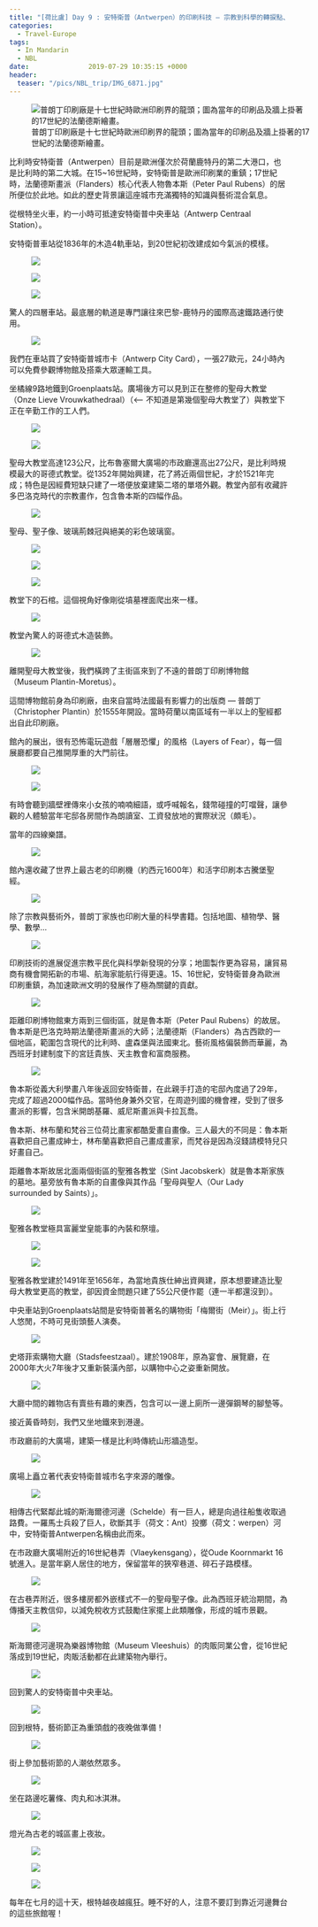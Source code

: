 ```yaml
---
title: "[荷比盧] Day 9 : 安特衛普（Antwerpen）的印刷科技 — 宗教到科學的轉捩點、法蘭德斯藝術（Flanders）、根特夜之城"
categories:
  - Travel-Europe
tags:
  - In Mandarin
  - NBL
date:               2019-07-29 10:35:15 +0000
header:
  teaser: "/pics/NBL_trip/IMG_6871.jpg"
---
```

<figure style="width: 100%" class="align-center">
<img src="/pics/NBL_trip/IMG_6871.jpg" alt="普朗丁印刷廠是十七世紀時歐洲印刷界的龍頭；圖為當年的印刷品及牆上掛著的17世紀的法蘭德斯繪畫。">
<figcaption>普朗丁印刷廠是十七世紀時歐洲印刷界的龍頭；圖為當年的印刷品及牆上掛著的17世紀的法蘭德斯繪畫。</figcaption>
</figure>

比利時安特衛普（Antwerpen）目前是歐洲僅次於荷蘭鹿特丹的第二大港口，也是比利時的第二大城。在15~16世紀時，安特衛普是歐洲印刷業的重鎮；17世紀時，法蘭德斯畫派（Flanders）核心代表人物魯本斯（Peter Paul Rubens）的居所便位於此地。如此的歷史背景讓這座城市充滿獨特的知識與藝術混合氣息。

從根特坐火車，約一小時可抵達安特衛普中央車站（Antwerp Centraal Station）。

安特衛普車站從1836年的木造4軌車站，到20世紀初改建成如今氣派的模樣。
<figure style="width: 100%" class="align-center">
<img src="/pics/NBL_trip/IMG_6824.jpg">
</figure>
<figure style="width: 80%" class="align-center">
<img src="/pics/NBL_trip/IMG_6823.jpg">
</figure>
<figure style="width: 80%" class="align-center">
<img src="/pics/NBL_trip/ce3b055773122daac4895842f82504ec9_17146519_190727_0018.jpg">
</figure>


驚人的四層車站。最底層的軌道是專門讓往來巴黎-鹿特丹的國際高速鐵路通行使用。
<figure style="width: 80%" class="align-center">
<img src="/pics/NBL_trip/ce3b055773122daac4895842f82504ec9_17146519_190727_0120.jpg">
</figure>

我們在車站買了安特衛普城市卡（Antwerp City Card），一張27歐元，24小時內可以免費參觀博物館及搭乘大眾運輸工具。

坐橘線9路地鐵到Groenplaats站。廣場後方可以見到正在整修的聖母大教堂（Onze Lieve Vrouwkathedraal）（<– 不知道是第幾個聖母大教堂了）與教堂下正在辛勤工作的工人們。
<figure style="width: 80%" class="align-center">
<img src="/pics/NBL_trip/IMG_6828.jpg">
</figure>
<figure style="width: 80%" class="align-center">
<img src="/pics/NBL_trip/IMG_6830.jpg">
</figure>


聖母大教堂高達123公尺，比布魯塞爾大廣場的市政廳還高出27公尺，是比利時規模最大的哥德式教堂。從1352年開始興建，花了將近兩個世紀，才於1521年完成；特色是因經費短缺只建了一塔便放棄建築二塔的單塔外觀。教堂內部有收藏許多巴洛克時代的宗教畫作，包含魯本斯的四幅作品。
<figure style="width: 100%" class="align-center">
<img src="/pics/NBL_trip/ce3b055773122daac4895842f82504ec9_17146519_190727_0029.jpg">
</figure>


聖母、聖子像、玻璃荊棘冠與絕美的彩色玻璃窗。
<figure style="width: 80%" class="align-center">
<img src="/pics/NBL_trip/Photo-2019-07-23-6-05-09-PM.jpg">
</figure>
<figure style="width: 80%" class="align-center">
<img src="/pics/NBL_trip/ce3b055773122daac4895842f82504ec9_17146519_190727_0040.jpg">
</figure>
<figure style="width: 80%" class="align-center">
<img src="/pics/NBL_trip/IMG_6832.jpg">
</figure>

教堂下的石棺。這個視角好像剛從墳墓裡面爬出來一樣。
<figure style="width: 100%" class="align-center">
<img src="/pics/NBL_trip/IMG_6851.jpg">
</figure>

教堂內驚人的哥德式木造裝飾。
<figure style="width: 100%" class="align-center">
<img src="/pics/NBL_trip/ce3b055773122daac4895842f82504ec9_17146519_190727_0046.jpg">
</figure>

離開聖母大教堂後，我們橫跨了主街區來到了不遠的普朗丁印刷博物館（Museum Plantin-Moretus）。

這間博物館前身為印刷廠，由來自當時法國最有影響力的出版商 — 普朗丁（Christopher Plantin）於1555年開設。當時荷蘭以南區域有一半以上的聖經都出自此印刷廠。

館內的展出，很有恐怖電玩遊戲「層層恐懼」的風格（Layers of Fear），每一個展廳都要自己推開厚重的大門前往。
<figure style="width: 100%" class="align-center">
<img src="/pics/NBL_trip/IMG_6861.jpg">
</figure>
<figure style="width: 100%" class="align-center">
<img src="/pics/NBL_trip/IMG_6877.jpg">
</figure>

有時會聽到牆壁裡傳來小女孩的喃喃細語，或呼喊報名，錢幣碰撞的叮噹聲，讓參觀的人體驗當年宅邸各房間作為朗讀室、工資發放地的實際狀況（頗毛）。


當年的四線樂譜。
<figure style="width: 100%" class="align-center">
<img src="/pics/NBL_trip/ce3b055773122daac4895842f82504ec9_17146519_190727_0055.jpg">
</figure>


館內還收藏了世界上最古老的印刷機（約西元1600年）和活字印刷本古騰堡聖經。
<figure style="width: 100%" class="align-center">
<img src="/pics/NBL_trip/IMG_6868.jpg">
</figure>

除了宗教與藝術外，普朗丁家族也印刷大量的科學書籍。包括地圖、植物學、醫學、數學…
<figure style="width: 100%" class="align-center">
<img src="/pics/NBL_trip/ce3b055773122daac4895842f82504ec9_17146519_190727_0066.jpg">
</figure>

印刷技術的進展促進宗教平民化與科學新發現的分享；地圖製作更為容易，讓貿易商有機會開拓新的市場、航海家能航行得更遠。15、16世紀，安特衛普身為歐洲印刷重鎮，為加速歐洲文明的發展作了極為關鍵的貢獻。
<figure style="width: 80%" class="align-center">
<img src="/pics/NBL_trip/IMG_6865.jpg">
</figure>


距離印刷博物館東方兩到三個街區，就是魯本斯（Peter Paul Rubens）的故居。魯本斯是巴洛克時期法蘭德斯畫派的大師；法蘭德斯（Flanders）為古西歐的一個地區，範圍包含現代的比利時、盧森堡與法國東北。藝術風格偏裝飾而華麗，為西班牙封建制度下的宮廷貴族、天主教會和富商服務。
<figure style="width: 100%" class="align-center">
<img src="/pics/NBL_trip/IMG_6879.jpg">
</figure>

魯本斯從義大利學畫八年後返回安特衛普，在此親手打造的宅邸內度過了29年，完成了超過2000幅作品。當時他身兼外交官，在周遊列國的機會裡，受到了很多畫派的影響，包含米開朗基羅、威尼斯畫派與卡拉瓦喬。

魯本斯、林布蘭和梵谷三位荷比畫家都酷愛畫自畫像。三人最大的不同是：魯本斯喜歡把自己畫成紳士，林布蘭喜歡把自己畫成畫家，而梵谷是因為沒錢請模特兒只好畫自己。

距離魯本斯故居北面兩個街區的聖雅各教堂（Sint Jacobskerk）就是魯本斯家族的墓地。墓旁放有魯本斯的自畫像與其作品「聖母與聖人（Our Lady surrounded by Saints）」。
<figure style="width: 80%" class="align-center">
<img src="/pics/NBL_trip/IMG_6892.jpg">
</figure>


聖雅各教堂極具富麗堂皇能事的內裝和祭壇。
<figure style="width: 80%" class="align-center">
<img src="/pics/NBL_trip/ce3b055773122daac4895842f82504ec9_17146519_190727_0099.jpg">
</figure>
<figure style="width: 80%" class="align-center">
<img src="/pics/NBL_trip/ce3b055773122daac4895842f82504ec9_17146519_190727_0095.jpg">
</figure>


聖雅各教堂建於1491年至1656年，為當地貴族仕紳出資興建，原本想要建造比聖母大教堂更高的教堂，卻因資金問題只建了55公尺便作罷（連一半都還沒到）。



中央車站到Groenplaats站間是安特衛普著名的購物街「梅爾街（Meir）」。街上行人悠閒，不時可見街頭藝人演奏。
<figure style="width: 100%" class="align-center">
<img src="/pics/NBL_trip/ce3b055773122daac4895842f82504ec9_17146519_190727_0088.jpg">
</figure>


史塔菲索購物大廳（Stadsfeestzaal）。建於1908年，原為宴會、展覽廳，在2000年大火7年後才又重新裝潢內部，以購物中心之姿重新開放。
<figure style="width: 80%" class="align-center">
<img src="/pics/NBL_trip/ce3b055773122daac4895842f82504ec9_17146519_190727_0104.jpg">
</figure>


大廳中間的雜物店有賣些有趣的東西，包含可以一邊上廁所一邊彈鋼琴的腳墊等。



接近黃昏時刻，我們又坐地鐵來到港邊。

市政廳前的大廣場，建築一樣是比利時傳統山形牆造型。
<figure style="width: 100%" class="align-center">
<img src="/pics/NBL_trip/IMG_6923.jpg">
</figure>


廣場上矗立著代表安特衛普城市名字來源的雕像。
<figure style="width: 100%" class="align-center">
<img src="/pics/NBL_trip/IMG_6920.jpg">
</figure>


相傳古代緊鄰此城的斯海爾德河邊（Schelde）有一巨人，總是向過往船隻收取過路費。一羅馬士兵殺了巨人，砍斷其手（荷文：Ant）投擲（荷文：werpen）河中，安特衛普Antwerpen名稱由此而來。

在市政廳大廣場附近的16世紀巷弄（Vlaeykensgang），從Oude Koornmarkt 16號進入。是當年窮人居住的地方，保留當年的狹窄巷道、碎石子路模樣。
<figure style="width: 80%" class="align-center">
<img src="/pics/NBL_trip/IMG_6918.jpg">
</figure>


在古巷弄附近，很多樓房都外嵌樣式不一的聖母聖子像。此為西班牙統治期間，為傳播天主教信仰，以減免稅收方式鼓勵住家擺上此類雕像，形成的城市景觀。
<figure style="width: 80%" class="align-center">
<img src="/pics/NBL_trip/IMG_6857.jpg">
</figure>

斯海爾德河邊現為樂器博物館（Museum Vleeshuis）的肉販同業公會，從16世紀落成到19世紀，肉販活動都在此建築物內舉行。
<figure style="width: 80%" class="align-center">
<img src="/pics/NBL_trip/ce3b055773122daac4895842f82504ec9_17146519_190727_0114.jpg">
</figure>

回到驚人的安特衛普中央車站。
<figure style="width: 100%" class="align-center">
<img src="/pics/NBL_trip/IMG_6916.jpg">
</figure>


回到根特，藝術節正為重頭戲的夜晚做準備！
<figure style="width: 100%" class="align-center">
<img src="/pics/NBL_trip/IMG_6782.jpg">
</figure>


街上參加藝術節的人潮依然眾多。
<figure style="width: 100%" class="align-center">
<img src="/pics/NBL_trip/IMG_6790.jpg">
</figure>


坐在路邊吃薯條、肉丸和冰淇淋。
<figure style="width: 80%" class="align-center">
<img src="/pics/NBL_trip/IMG_6794.jpg">
</figure>

燈光為古老的城區畫上夜妝。
<figure style="width: 100%" class="align-center">
<img src="/pics/NBL_trip/IMG_6807.jpg">
</figure>
<figure style="width: 100%" class="align-center">
<img src="/pics/NBL_trip/IMG_6812.jpg">
</figure>
<figure style="width: 100%" class="align-center">
<img src="/pics/NBL_trip/IMG_6813.jpg">
</figure>

每年在七月的這十天，根特越夜越瘋狂。睡不好的人，注意不要訂到靠近河邊舞台的這些旅館喔！
